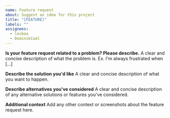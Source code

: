 ```yaml
---
name: Feature request
about: Suggest an idea for this project
title: "[FEATURE]"
labels: ""
assignees:
  - lesbaa
  - DominikCoal
---
```


**Is your feature request related to a problem? Please describe.**
A clear and concise description of what the problem is. Ex. I'm always frustrated when [...]

**Describe the solution you'd like**
A clear and concise description of what you want to happen.

**Describe alternatives you've considered**
A clear and concise description of any alternative solutions or features you've considered.

**Additional context**
Add any other context or screenshots about the feature request here.
